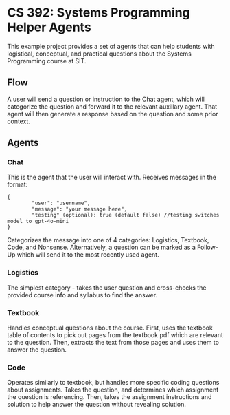 # CS 392: Systems Programming Helper Agents
This example project provides a set of agents that can help students with logistical, conceptual, and practical questions about the Systems Programming course at SIT.

## Flow
A user will send a question or instruction to the Chat agent, which will categorize the question and forward it to the relevant auxillary agent. That agent will then generate a response based on the question and some prior context.

## Agents

### Chat
This is the agent that the user will interact with.
Receives messages in the format:
```
{
        "user": "username",
        "message": "your message here",
        "testing" (optional): true (default false) //testing switches model to gpt-4o-mini
}
```
Categorizes the message into one of 4 categories: Logistics, Textbook, Code, and Nonsense.
Alternatively, a question can be marked as a Follow-Up which will send it to the most recently used agent.

### Logistics
The simplest category - takes the user question and cross-checks the provided course info and syllabus to find the answer.

### Textbook
Handles conceptual questions about the course.
First, uses the textbook table of contents to pick out pages from the textbook pdf which are relevant to the question.
Then, extracts the text from those pages and uses them to answer the question.

### Code
Operates similarly to textbook, but handles more specific coding questions about assignments.
Takes the question, and determines which assignment the question is referencing.
Then, takes the assignment instructions and solution to help answer the question without revealing solution.
